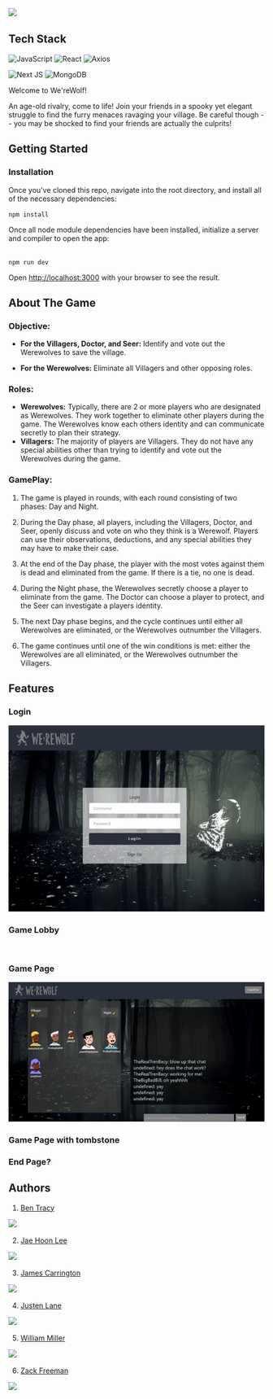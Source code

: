<!-- This is a [Next.js](https://nextjs.org/) project bootstrapped with [`create-next-app`](https://github.com/vercel/next.js/tree/canary/packages/create-next-app). -->

![](public/image.png)



## Tech Stack
![JavaScript](https://img.shields.io/badge/javascript-%23323330.svg?style=for-the-badge&logo=javascript&logoColor=%23F7DF1E)
![React](https://img.shields.io/badge/react-%2320232a.svg?style=for-the-badge&logo=react&logoColor=%2361DAFB)
![Axios](https://img.shields.io/badge/-Axios-671ddf?logo=axios&logoColor=black&style=for-the-badge)

![Next JS](https://img.shields.io/badge/Next-black?style=for-the-badge&logo=next.js&logoColor=white)
![MongoDB](https://img.shields.io/badge/MongoDB-%234ea94b.svg?style=for-the-badge&logo=mongodb&logoColor=white)

Welcome to We'reWolf!

An age-old rivalry, come to life! Join your friends in a spooky yet elegant struggle to find the furry menaces ravaging your village. Be careful though -- you may be shocked to find your friends are actually the culprits!


## Getting Started
### Installation


Once you've cloned this repo, navigate into the root directory, and install all of the necessary dependencies:


```
npm install

```

Once all node module dependencies have been installed, initialize a server and compiler to open the app:

```

npm run dev

```

Open [http://localhost:3000](http://localhost:3000) with your browser to see the result.
## About The Game

### Objective:
  - **For the Villagers, Doctor, and Seer:** Identify and vote out the Werewolves to save the village.

  - **For the Werewolves:** Eliminate all Villagers and other opposing roles.
### Roles:
  - **Werewolves:** Typically, there are 2 or more players who are designated as Werewolves. They work together to eliminate other players during the game. The Werewolves know each others identity and can communicate secretly to plan their strategy.
  - **Villagers:** The majority of players are Villagers. They do not have any special abilities other than trying to identify and vote out the Werewolves during the game.


  <!-- - **Doctor:** The Doctor is a special role on the side of the Villagers. The Doctor has the ability to protect one player each night from being eliminated by the Werewolves. The Doctors goal is to save as many Villagers as possible.
  - **Seer:** The Seer is another special role on the side of the Villagers. The Seer has the ability to investigate one players identity each night to determine if they are a Villager or a Werewolf. The Seers goal is to gather information and use it to help the Villagers identify the Werewolves. -->

### GamePlay:
  1. The game is played in rounds, with each round consisting of two phases: Day and Night.
  2. During the Day phase, all players, including the Villagers, Doctor, and Seer, openly discuss and vote on who they think is a Werewolf. Players can use their observations, deductions, and any special abilities they may have to make their case.

  3. At the end of the Day phase, the player with the most votes against them is dead and eliminated from the game. If there is a tie, no one is dead.
  4. During the Night phase, the Werewolves secretly choose a player to eliminate from the game. The Doctor can choose a player to protect, and the Seer can investigate a players identity.

  5. The next Day phase begins, and the cycle continues until either all Werewolves are eliminated, or the Werewolves outnumber the Villagers.

  6. The game continues until one of the win conditions is met: either the Werewolves are all eliminated, or the Werewolves outnumber the Villagers.

## Features



  ### Login
  ![](public/loginGif.gif)

  ### Game Lobby
  ![]()





  ### Game Page
  ![](public/gameroomGif.gif)

  ### Game Page with tombstone
  ### End Page?



## Authors

  1. [Ben Tracy](https://www.linkedin.com/in/bentracydotcom/) <p><a href="https://github.com/popeshaq">
 <img src="https://img.shields.io/badge/GitHub-100000?style=for-the-badge&logo=github&logoColor=white">
 </a></p>

  2. [Jae Hoon Lee](https://www.linkedin.com/in/jae-hoon-lee/) <p><a href="https://github.com/jl924">
 <img src="https://img.shields.io/badge/GitHub-100000?style=for-the-badge&logo=github&logoColor=white">
 </a></p>


  3. [James Carrington](https://www.linkedin.com/in/james-carrington-jdc/) <p><a href="https://github.com/Chordata88">
 <img src="https://img.shields.io/badge/GitHub-100000?style=for-the-badge&logo=github&logoColor=white">
 </a></p>

  4. [Justen Lane](https://www.linkedin.com/in/justenlane/) <p><a href="https://github.com/Jlane20">
 <img src="https://img.shields.io/badge/GitHub-100000?style=for-the-badge&logo=github&logoColor=white">
 </a></p>


  5. [William Miller](https://www.linkedin.com/in/willcmiller/) <p><a href="https://github.com/millerw4">
 <img src="https://img.shields.io/badge/GitHub-100000?style=for-the-badge&logo=github&logoColor=white">
 </a></p>

  6. [Zack Freeman](https://www.linkedin.com/in/zackfreeman/) <p><a href="https://github.com/zfreeman341">
 <img src="https://img.shields.io/badge/GitHub-100000?style=for-the-badge&logo=github&logoColor=white">
 </a></p>
